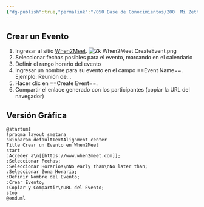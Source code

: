 ```yaml
---
{"dg-publish":true,"permalink":"/050 Base de Conocimientos/200  Mi Zettelkasten/990 Varios/Zk When2Meet - Crear un Evento/","tags":["#when2meet","#reunión","#planificación"]}
---
```


## Crear un Evento
1. Ingresar al sitio [When2Meet]([https://www.when2meet.com/](https://www.when2meet.com/)).
![Zk When2Meet CreateEvent.png](/img/user/050%20Base%20de%20Conocimientos/200%20%20Mi%20Zettelkasten/990%20Varios/000%20Adjuntos/Zk%20When2Meet%20CreateEvent.png)
3. Seleccionar fechas posibles para el evento, marcando en el calendario
4. Definir el rango horario del evento
5. Ingresar un nombre para su evento en el campo ==Event Name==. Ejemplo: Reunión de...
6. Hacer clic en ==Create Event==.
7. Compartir el enlace generado con los participantes (copiar la URL del navegador)

## Versión Gráfica
```plantuml
@startuml
!pragma layout smetana
skinparam defaultTextAlignment center
Title Crear un Evento en When2Meet
start
:Acceder a\n[[https://www.when2meet.com]];
:Seleccionar Fechas;
:Seleccionar Horarios\nNo early than\nNo later than;
:Seleccionar Zona Horaria;
:Definir Nombre del Evento;
:Crear Evento;
:Copiar y Compartir\nURL del Evento;
stop
@enduml
```
